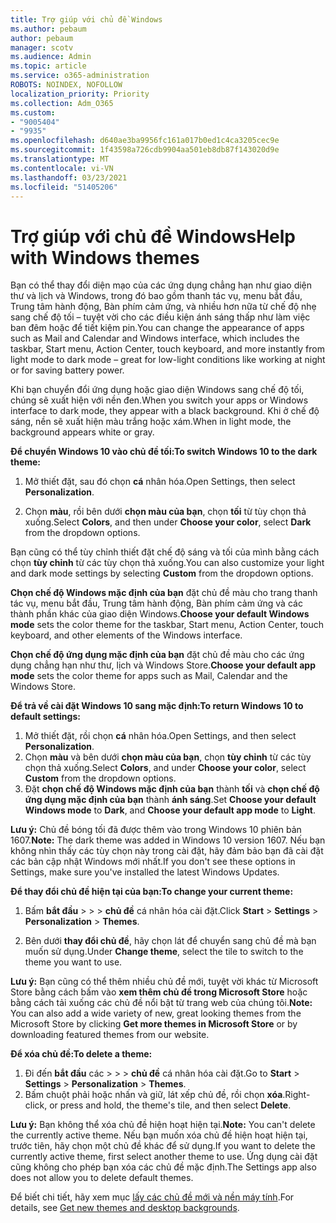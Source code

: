 ```yaml
---
title: Trợ giúp với chủ đề Windows
ms.author: pebaum
author: pebaum
manager: scotv
ms.audience: Admin
ms.topic: article
ms.service: o365-administration
ROBOTS: NOINDEX, NOFOLLOW
localization_priority: Priority
ms.collection: Adm_O365
ms.custom:
- "9005404"
- "9935"
ms.openlocfilehash: d640ae3ba9956fc161a017b0ed1c4ca3205cec9e
ms.sourcegitcommit: 1f43598a726cdb9904aa501eb8db87f143020d9e
ms.translationtype: MT
ms.contentlocale: vi-VN
ms.lasthandoff: 03/23/2021
ms.locfileid: "51405206"
---
```

# <a name="help-with-windows-themes"></a><span data-ttu-id="cce81-102">Trợ giúp với chủ đề Windows</span><span class="sxs-lookup"><span data-stu-id="cce81-102">Help with Windows themes</span></span>

<span data-ttu-id="cce81-103">Bạn có thể thay đổi diện mạo của các ứng dụng chẳng hạn như giao diện thư và lịch và Windows, trong đó bao gồm thanh tác vụ, menu bắt đầu, Trung tâm hành động, Bàn phím cảm ứng, và nhiều hơn nữa từ chế độ nhẹ sang chế độ tối – tuyệt vời cho các điều kiện ánh sáng thấp như làm việc ban đêm hoặc để tiết kiệm pin.</span><span class="sxs-lookup"><span data-stu-id="cce81-103">You can change the appearance of apps such as Mail and Calendar and Windows interface, which includes the taskbar, Start menu, Action Center, touch keyboard, and more instantly from light mode to dark mode – great for low-light conditions like working at night or for saving battery power.</span></span>  

<span data-ttu-id="cce81-104">Khi bạn chuyển đổi ứng dụng hoặc giao diện Windows sang chế độ tối, chúng sẽ xuất hiện với nền đen.</span><span class="sxs-lookup"><span data-stu-id="cce81-104">When you switch your apps or Windows interface to dark mode, they appear with a black background.</span></span> <span data-ttu-id="cce81-105">Khi ở chế độ sáng, nền sẽ xuất hiện màu trắng hoặc xám.</span><span class="sxs-lookup"><span data-stu-id="cce81-105">When in light mode, the background appears white or gray.</span></span>
 
<span data-ttu-id="cce81-106">**Để chuyển Windows 10 vào chủ đề tối:**</span><span class="sxs-lookup"><span data-stu-id="cce81-106">**To switch Windows 10 to the dark theme:**</span></span>

1. <span data-ttu-id="cce81-107">Mở thiết đặt, sau đó chọn **cá** nhân hóa.</span><span class="sxs-lookup"><span data-stu-id="cce81-107">Open Settings, then select **Personalization**.</span></span>
  
1. <span data-ttu-id="cce81-108">Chọn **màu**, rồi bên dưới **chọn màu của bạn**, chọn **tối** từ tùy chọn thả xuống.</span><span class="sxs-lookup"><span data-stu-id="cce81-108">Select **Colors**, and then under **Choose your color**, select **Dark** from the dropdown options.</span></span>

<span data-ttu-id="cce81-109">Bạn cũng có thể tùy chỉnh thiết đặt chế độ sáng và tối của mình bằng cách chọn **tùy chỉnh** từ các tùy chọn thả xuống.</span><span class="sxs-lookup"><span data-stu-id="cce81-109">You can also customize your light and dark mode settings by selecting **Custom** from the dropdown options.</span></span>

<span data-ttu-id="cce81-110">**Chọn chế độ Windows mặc định của bạn** đặt chủ đề màu cho trang thanh tác vụ, menu bắt đầu, Trung tâm hành động, Bàn phím cảm ứng và các thành phần khác của giao diện Windows.</span><span class="sxs-lookup"><span data-stu-id="cce81-110">**Choose your default Windows mode** sets the color theme for the taskbar, Start menu, Action Center, touch keyboard, and other elements of the Windows interface.</span></span>  

<span data-ttu-id="cce81-111">**Chọn chế độ ứng dụng mặc định của bạn** đặt chủ đề màu cho các ứng dụng chẳng hạn như thư, lịch và Windows Store.</span><span class="sxs-lookup"><span data-stu-id="cce81-111">**Choose your default app mode** sets the color theme for apps such as Mail, Calendar and the Windows Store.</span></span>
 
<span data-ttu-id="cce81-112">**Để trả về cài đặt Windows 10 sang mặc định:**</span><span class="sxs-lookup"><span data-stu-id="cce81-112">**To return Windows 10 to default settings:**</span></span>

1. <span data-ttu-id="cce81-113">Mở thiết đặt, rồi chọn **cá** nhân hóa.</span><span class="sxs-lookup"><span data-stu-id="cce81-113">Open Settings, and then select **Personalization**.</span></span>  
1. <span data-ttu-id="cce81-114">Chọn **màu** và bên dưới **chọn màu của bạn**, chọn **tùy chỉnh** từ các tùy chọn thả xuống.</span><span class="sxs-lookup"><span data-stu-id="cce81-114">Select **Colors**, and under **Choose your color**, select **Custom** from the dropdown options.</span></span>  
1. <span data-ttu-id="cce81-115">Đặt **chọn chế độ Windows mặc định của bạn** thành **tối** và **chọn chế độ ứng dụng mặc định của bạn** thành **ánh sáng**.</span><span class="sxs-lookup"><span data-stu-id="cce81-115">Set **Choose your default Windows mode** to **Dark**, and **Choose your default app mode** to **Light**.</span></span>

<span data-ttu-id="cce81-116">**Lưu ý:** Chủ đề bóng tối đã được thêm vào trong Windows 10 phiên bản 1607.</span><span class="sxs-lookup"><span data-stu-id="cce81-116">**Note:** The dark theme was added in Windows 10 version 1607.</span></span> <span data-ttu-id="cce81-117">Nếu bạn không nhìn thấy các tùy chọn này trong cài đặt, hãy đảm bảo bạn đã cài đặt các bản cập nhật Windows mới nhất.</span><span class="sxs-lookup"><span data-stu-id="cce81-117">If you don't see these options in Settings, make sure you've installed the latest Windows Updates.</span></span>

<span data-ttu-id="cce81-118">**Để thay đổi chủ đề hiện tại của bạn:**</span><span class="sxs-lookup"><span data-stu-id="cce81-118">**To change your current theme:**</span></span>

1. <span data-ttu-id="cce81-119">Bấm **bắt đầu**  >    >    >  **chủ đề** cá nhân hóa cài đặt.</span><span class="sxs-lookup"><span data-stu-id="cce81-119">Click **Start** > **Settings** > **Personalization** > **Themes**.</span></span>  

1. <span data-ttu-id="cce81-120">Bên dưới **thay đổi chủ đề**, hãy chọn lát để chuyển sang chủ đề mà bạn muốn sử dụng.</span><span class="sxs-lookup"><span data-stu-id="cce81-120">Under **Change theme**, select the tile to switch to the theme you want to use.</span></span> 

<span data-ttu-id="cce81-121">**Lưu ý:** Bạn cũng có thể thêm nhiều chủ đề mới, tuyệt vời khác từ Microsoft Store bằng cách bấm vào **xem thêm chủ đề trong Microsoft Store** hoặc bằng cách tải xuống các chủ đề nổi bật từ trang web của chúng tôi.</span><span class="sxs-lookup"><span data-stu-id="cce81-121">**Note:** You can also add a wide variety of new, great looking themes from the Microsoft Store by clicking **Get more themes in Microsoft Store** or by downloading featured themes from our website.</span></span>

<span data-ttu-id="cce81-122">**Để xóa chủ đề:**</span><span class="sxs-lookup"><span data-stu-id="cce81-122">**To delete a theme:**</span></span>

1. <span data-ttu-id="cce81-123">Đi đến **bắt đầu** các  >    >    >  **chủ đề** cá nhân hóa cài đặt.</span><span class="sxs-lookup"><span data-stu-id="cce81-123">Go to **Start** > **Settings** > **Personalization** > **Themes**.</span></span> 
1. <span data-ttu-id="cce81-124">Bấm chuột phải hoặc nhấn và giữ, lát xếp chủ đề, rồi chọn **xóa**.</span><span class="sxs-lookup"><span data-stu-id="cce81-124">Right-click, or press and hold, the theme's tile, and then select **Delete**.</span></span> 

<span data-ttu-id="cce81-125">**Lưu ý:** Bạn không thể xóa chủ đề hiện hoạt hiện tại.</span><span class="sxs-lookup"><span data-stu-id="cce81-125">**Note:** You can't delete the currently active theme.</span></span> <span data-ttu-id="cce81-126">Nếu bạn muốn xóa chủ đề hiện hoạt hiện tại, trước tiên, hãy chọn một chủ đề khác để sử dụng.</span><span class="sxs-lookup"><span data-stu-id="cce81-126">If you want to delete the currently active theme, first select another theme to use.</span></span> <span data-ttu-id="cce81-127">Ứng dụng cài đặt cũng không cho phép bạn xóa các chủ đề mặc định.</span><span class="sxs-lookup"><span data-stu-id="cce81-127">The Settings app also does not allow you to delete default themes.</span></span>

<span data-ttu-id="cce81-128">Để biết chi tiết, hãy xem mục [lấy các chủ đề mới và nền máy tính](https://support.microsoft.com/windows/get-new-themes-and-desktop-backgrounds-09e3e0a6-02e3-5ecd-22a1-5d048e3cb0d3).</span><span class="sxs-lookup"><span data-stu-id="cce81-128">For details, see [Get new themes and desktop backgrounds](https://support.microsoft.com/windows/get-new-themes-and-desktop-backgrounds-09e3e0a6-02e3-5ecd-22a1-5d048e3cb0d3).</span></span>
